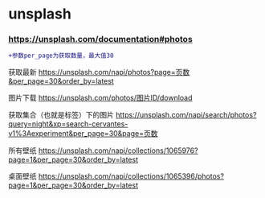 # unsplash

### https://unsplash.com/documentation#photos

```diff
+参数per_page为获取数量，最大值30
```

获取最新
https://unsplash.com/napi/photos?page=页数&per_page=30&order_by=latest

图片下载
https://unsplash.com/photos/图片ID/download

获取集合（也就是标签）下的图片
https://unsplash.com/napi/search/photos?query=night&xp=search-cervantes-v1%3Aexperiment&per_page=30&page=页数

所有壁纸
https://unsplash.com/napi/collections/1065976?page=1&per_page=30&order_by=latest



桌面壁纸
https://unsplash.com/napi/collections/1065396/photos?page=1&per_page=30&order_by=latest
